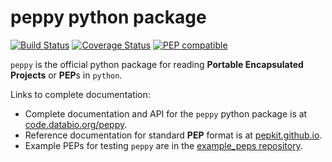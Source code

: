 # peppy python package

[![Build Status](https://travis-ci.org/pepkit/peppy.svg?branch=master)](https://travis-ci.org/pepkit/peppy)
[![Coverage Status](https://coveralls.io/repos/github/pepkit/peppy/badge.svg?branch=master)](https://coveralls.io/github/pepkit/peppy?branch=master)
[![PEP compatible](http://pepkit.github.io/img/PEP-compatible-green.svg)](http://pepkit.github.io)

`peppy` is the official python package for reading **Portable Encapsulated Projects** or **PEP**s in `python`. 

Links to complete documentation:

* Complete documentation and API for the `peppy` python package is at [code.databio.org/peppy](http://code.databio.org/peppy/).
* Reference documentation for standard **PEP** format is at [pepkit.github.io](https://pepkit.github.io/).
* Example PEPs for testing `peppy` are in the [example_peps repository](https://github.com/pepkit/example_peps).
